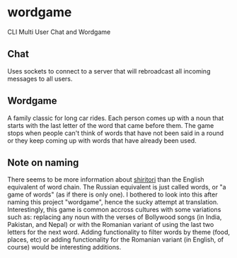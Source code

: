 # wordgame
CLI Multi User Chat and Wordgame

## Chat
Uses sockets to connect to a server that will rebroadcast all incoming messages to all users.

## Wordgame
A family classic for long car rides. Each person comes up with a noun that starts with the last letter of the word that came before them. 
The game stops when people can't think of words that have not been said in a round or they keep coming up with words that have already been used.

## Note on naming
There seems to be more information about [shiritori](https://en.wikipedia.org/wiki/Shiritori) than the English equivalent of word chain. The Russian equivalent is just called words, or "a game of words" (as if there is only one). I bothered to look into this after naming this project "wordgame", hence the sucky attempt at translation. Interestingly, this game is common accross cultures with some variations such as: replacing any noun with the verses of Bollywood songs (in India, Pakistan, and Nepal) or with the Romanian variant of using the last two letters for the next word. Adding functionality to filter words by theme (food, places, etc) or adding functionality for the Romanian variant (in English, of course) would be interesting additions.
